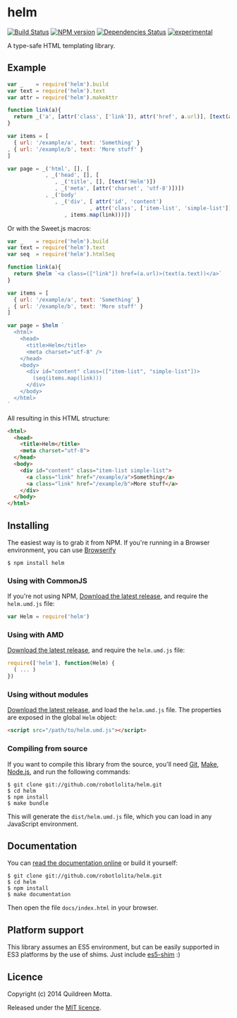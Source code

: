 helm
====

[![Build Status](https://secure.travis-ci.org/robotlolita/helm.png?branch=master)](https://travis-ci.org/robotlolita/helm)
[![NPM version](https://badge.fury.io/js/helm.png)](http://badge.fury.io/js/helm)
[![Dependencies Status](https://david-dm.org/robotlolita/helm.png)](https://david-dm.org/robotlolita/helm)
[![experimental](http://hughsk.github.io/stability-badges/dist/experimental.svg)](http://github.com/hughsk/stability-badges)


A type-safe HTML templating library.


## Example

```js
var _    = require('helm').build
var text = require('helm').text
var attr = require('helm').makeAttr

function link(a){
  return _('a', [attr('class', ['link']), attr('href', a.url)], [text(a.text)])
}

var items = [
  { url: '/example/a', text: 'Something' }
, { url: '/example/b', text: 'More stuff' }
]

var page = _('html', [], [
            , _('head', [], [
               , _('title', [], [text('Helm')])
               , _('meta', [attr('charset', 'utf-8')])])
            , _('body'
               , _('div', [ attr('id', 'content')
                          , attr('class', ['item-list', 'simple-list'])]
                  , items.map(link)))])
```

Or with the Sweet.js macros:

```js
var _    = require('helm').build
var text = require('helm').text
var seq  = require('helm').htmlSeq

function link(a){
  return $helm `<a class=(["link"]) href=(a.url)>(text(a.text))</a>`
}

var items = [
  { url: '/example/a', text: 'Something' }
, { url: '/example/b', text: 'More stuff' }
]

var page = $helm `
  <html>
    <head>
      <title>Helm</title>
      <meta charset="utf-8" />
    </head>
    <body>
      <div id="content" class=(["item-list", "simple-list"])>
        (seq(items.map(link)))
      </div>
    </body>
  </html>
`
```

All resulting in this HTML structure:

```html
<html>
  <head>
    <title>Helm</title>
    <meta charset="utf-8">
  </head>
  <body>
    <div id="content" class="item-list simple-list">
      <a class="link" href="/example/a">Something</a>
      <a class="link" href="/example/b">More stuff</a>
    </div>
  </body>
</html>
```


## Installing

The easiest way is to grab it from NPM. If you're running in a Browser
environment, you can use [Browserify][]

    $ npm install helm


### Using with CommonJS

If you're not using NPM, [Download the latest release][release], and require
the `helm.umd.js` file:

```js
var Helm = require('helm')
```


### Using with AMD

[Download the latest release][release], and require the `helm.umd.js`
file:

```js
require(['helm'], function(Helm) {
  ( ... )
})
```


### Using without modules

[Download the latest release][release], and load the `helm.umd.js`
file. The properties are exposed in the global `Helm` object:

```html
<script src="/path/to/helm.umd.js"></script>
```


### Compiling from source

If you want to compile this library from the source, you'll need [Git][],
[Make][], [Node.js][], and run the following commands:

    $ git clone git://github.com/robotlolita/helm.git
    $ cd helm
    $ npm install
    $ make bundle
    
This will generate the `dist/helm.umd.js` file, which you can load in
any JavaScript environment.

    
## Documentation

You can [read the documentation online][docs] or build it yourself:

    $ git clone git://github.com/robotlolita/helm.git
    $ cd helm
    $ npm install
    $ make documentation

Then open the file `docs/index.html` in your browser.


## Platform support

This library assumes an ES5 environment, but can be easily supported in ES3
platforms by the use of shims. Just include [es5-shim][] :)


## Licence

Copyright (c) 2014 Quildreen Motta.

Released under the [MIT licence](https://github.com/robotlolita/helm/blob/master/LICENCE).

<!-- links -->
[Fantasy Land]: https://github.com/fantasyland/fantasy-land
[Browserify]: http://browserify.org/
[Git]: http://git-scm.com/
[Make]: http://www.gnu.org/software/make/
[Node.js]: http://nodejs.org/
[es5-shim]: https://github.com/kriskowal/es5-shim
[docs]: http://robotlolita.github.io/helm
<!-- [release: https://github.com/robotlolita/helm/releases/download/v$VERSION/helm-$VERSION.tar.gz] -->
[release]: https://github.com/robotlolita/helm/releases/download/v0.0.0/helm-0.0.0.tar.gz
<!-- [/release] -->
